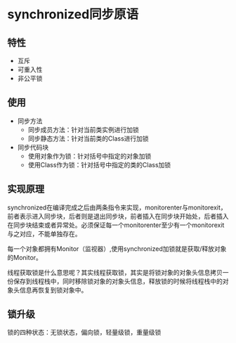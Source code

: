 # synchronized同步原语

## 特性
- 互斥
- 可重入性
- 非公平锁
## 使用
- 同步方法
    - 同步成员方法：针对当前类实例进行加锁
    - 同步静态方法：针对当前类的Class进行加锁
- 同步代码块
    - 使用对象作为锁：针对括号中指定的对象加锁
    - 使用Class作为锁：针对括号中指定的类的Class加锁
## 实现原理
synchronized在编译完成之后由两条指令来实现，monitorenter与monitorexit，前者表示进入同步块，后者则是退出同步块，前者插入在同步块开始处，后者插入在同步块结束或者异常处。必须保证每一个monitorenter至少有一个monitorexit与之对应，不能单独存在。

每一个对象都拥有Monitor（监视器）,使用synchronized加锁就是获取/释放对象的Monitor。

线程获取锁是什么意思呢？其实线程获取锁，其实是将锁对象的对象头信息拷贝一份保存到线程栈中，同时移除锁对象的对象头信息，释放锁的时候将线程栈中的对象头信息再恢复到锁对象中。
## 锁升级
锁的四种状态：无锁状态，偏向锁，轻量级锁，重量级锁

